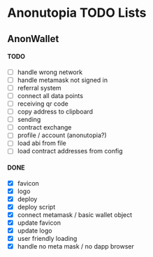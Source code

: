 # Anonutopia TODO Lists

## AnonWallet

#### TODO

- [ ] handle wrong network
- [ ] handle metamask not signed in
- [ ] referral system
- [ ] connect all data points
- [ ] receiving qr code
- [ ] copy address to clipboard
- [ ] sending
- [ ] contract exchange
- [ ] profile / account (anonutopia?)
- [ ] load abi from file
- [ ] load contract addresses from config

#### DONE

- [x] favicon
- [x] logo
- [x] deploy
- [x] deploy script
- [x] connect metamask / basic wallet object
- [x] update favicon
- [x] update logo
- [x] user friendly loading
- [x] handle no meta mask / no dapp browser
